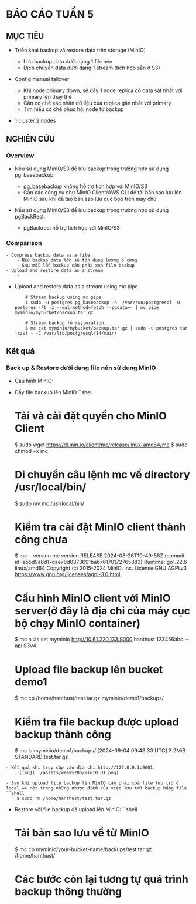 # BÁO CÁO TUẦN 5

## MỤC TIÊU
- Triển khai backup và restore data trên storage (MinIO)
    - Lưu backup data dưới dạng 1 file nén
    - Dịch chuyển data dứới dạng 1 stream (tích hợp sẵn ở S3)

- Config manual failover
    - Khi node primary down, sẽ đẩy 1 node replica có data sát nhất với primary lên thay thế
    - Cần cơ chế xác nhận dữ liệu của replica gần nhất với primary
    - Tìm hiểu cơ chế phục hồi node từ backup

- 1 cluster 2 nodes

## NGHIÊN CỨU

### Overview 
- Nếu sử dụng MinIO/S3 để lưu backup trong trường hợp sử dụng pg_basebackup:
    - pg_basebackup không hỗ trợ tích hợp với MinIO/S3
    - Cần các công cụ như MinIO Client/AWS CLI để tải bản sao lưu lên MinIO sau khi đã taọ bản sao lưu cục bọo trên máy chủ

- Nếu sử dụng MinIO/S3 để lưu backup trong trường hợp sử dụng pgBackRest:
    - pgBackrest hỗ trợ tích hợp với MinIO/S3

### Comparison
    - Compress backup data as a file
        - Nếu backup data lớn sẽ tốn dung lượng ổ cứng
        - Sau mỗi lần backup cần phải xoá file backup
    - Upload and restore data as a stream
        - 

- Upload and restore data as a stream using mc pipe
    ```shell
        # Stream backup using mc pipe
        $ sudo -u postgres pg_basebackup -h  /var/run/postgresql -U postgres -Ft -z --wal-method=fetch --pgdata=- | mc pipe myminio/mybucket/backup.tar.gz

        # Stream backup fỏ restoration 
        $ mc cat myminio/mybucket/backup.tar.gz | sudo -u postgres tar -xzvf - -C /var/lib/postgresql/14/main/
    ```

## Kết quả

### Back up & Restore dưới dạng file nén sử dụng MinIO
- Cấu hình MinIO:


- Đẩy file backup lên MinIO
``shell
    # Tải và cài đặt quyền cho MinIO Client
    $ sudo wget https://dl.min.io/client/mc/release/linux-amd64/mc
    $ sudo chmod +x mc

    # Di chuyển câu lệnh mc về directory /usr/local/bin/
    $ sudo mv mc /usr/local/bin/

    # Kiểm tra cài đặt MinIO client thành công chưa
    $ mc --version
    mc version RELEASE.2024-08-26T10-49-58Z (commit-id=a55d9a8d17dae78d0373691ba676170172765883)
    Runtime: go1.22.6 linux/amd64
    Copyright (c) 2015-2024 MinIO, Inc.
    License GNU AGPLv3 <https://www.gnu.org/licenses/agpl-3.0.html>

    # Cấu hình MinIO client với MinIO server(ở đây là địa chỉ của máy cục bộ chạy MinIO container)
    $ mc alias set myminio http://10.61.220.133:9000 hanthust 123456abc --api S3v4

    # Upload file backup lên bucket demo1
    $ mc cp /home/hanthust/test.tar.gz myminio/demo1/backups/

    # Kiểm tra file backup được upload backup thành công
    $ mc ls myminio/demo1/backups/
    [2024-09-04 09:48:33 UTC] 3.2MiB STANDARD test.tar.gz
```
- Kết quả khi truy cập vào địa chỉ http://127.0.0.1:9001:
    ![img](../assets/week%205/minIO_UI.png)

- Sau khi upload file backup lên MinIO cần phải xoá file lưu trữ ở local => Một trong những nhược điểm của việc lưu trữ backup bằng file
``shell
    $ sudo rm /home/hanthust/test.tar.gz
```

- Restore với file backup đã upload lên MinIO:
``shell
   # Tải bản sao lưu về từ MinIO
   $ mc cp myminio/your-bucket-name/backups/test.tar.gz /home/hanthust/
   # Các bước còn lại tương tự quá trình backup thông thường
```